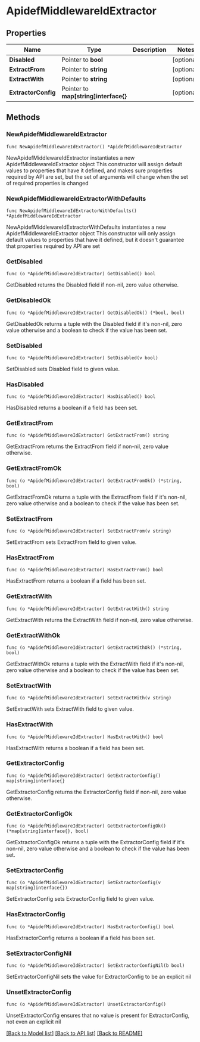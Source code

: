 # ApidefMiddlewareIdExtractor

## Properties

Name | Type | Description | Notes
------------ | ------------- | ------------- | -------------
**Disabled** | Pointer to **bool** |  | [optional] 
**ExtractFrom** | Pointer to **string** |  | [optional] 
**ExtractWith** | Pointer to **string** |  | [optional] 
**ExtractorConfig** | Pointer to **map[string]interface{}** |  | [optional] 

## Methods

### NewApidefMiddlewareIdExtractor

`func NewApidefMiddlewareIdExtractor() *ApidefMiddlewareIdExtractor`

NewApidefMiddlewareIdExtractor instantiates a new ApidefMiddlewareIdExtractor object
This constructor will assign default values to properties that have it defined,
and makes sure properties required by API are set, but the set of arguments
will change when the set of required properties is changed

### NewApidefMiddlewareIdExtractorWithDefaults

`func NewApidefMiddlewareIdExtractorWithDefaults() *ApidefMiddlewareIdExtractor`

NewApidefMiddlewareIdExtractorWithDefaults instantiates a new ApidefMiddlewareIdExtractor object
This constructor will only assign default values to properties that have it defined,
but it doesn't guarantee that properties required by API are set

### GetDisabled

`func (o *ApidefMiddlewareIdExtractor) GetDisabled() bool`

GetDisabled returns the Disabled field if non-nil, zero value otherwise.

### GetDisabledOk

`func (o *ApidefMiddlewareIdExtractor) GetDisabledOk() (*bool, bool)`

GetDisabledOk returns a tuple with the Disabled field if it's non-nil, zero value otherwise
and a boolean to check if the value has been set.

### SetDisabled

`func (o *ApidefMiddlewareIdExtractor) SetDisabled(v bool)`

SetDisabled sets Disabled field to given value.

### HasDisabled

`func (o *ApidefMiddlewareIdExtractor) HasDisabled() bool`

HasDisabled returns a boolean if a field has been set.

### GetExtractFrom

`func (o *ApidefMiddlewareIdExtractor) GetExtractFrom() string`

GetExtractFrom returns the ExtractFrom field if non-nil, zero value otherwise.

### GetExtractFromOk

`func (o *ApidefMiddlewareIdExtractor) GetExtractFromOk() (*string, bool)`

GetExtractFromOk returns a tuple with the ExtractFrom field if it's non-nil, zero value otherwise
and a boolean to check if the value has been set.

### SetExtractFrom

`func (o *ApidefMiddlewareIdExtractor) SetExtractFrom(v string)`

SetExtractFrom sets ExtractFrom field to given value.

### HasExtractFrom

`func (o *ApidefMiddlewareIdExtractor) HasExtractFrom() bool`

HasExtractFrom returns a boolean if a field has been set.

### GetExtractWith

`func (o *ApidefMiddlewareIdExtractor) GetExtractWith() string`

GetExtractWith returns the ExtractWith field if non-nil, zero value otherwise.

### GetExtractWithOk

`func (o *ApidefMiddlewareIdExtractor) GetExtractWithOk() (*string, bool)`

GetExtractWithOk returns a tuple with the ExtractWith field if it's non-nil, zero value otherwise
and a boolean to check if the value has been set.

### SetExtractWith

`func (o *ApidefMiddlewareIdExtractor) SetExtractWith(v string)`

SetExtractWith sets ExtractWith field to given value.

### HasExtractWith

`func (o *ApidefMiddlewareIdExtractor) HasExtractWith() bool`

HasExtractWith returns a boolean if a field has been set.

### GetExtractorConfig

`func (o *ApidefMiddlewareIdExtractor) GetExtractorConfig() map[string]interface{}`

GetExtractorConfig returns the ExtractorConfig field if non-nil, zero value otherwise.

### GetExtractorConfigOk

`func (o *ApidefMiddlewareIdExtractor) GetExtractorConfigOk() (*map[string]interface{}, bool)`

GetExtractorConfigOk returns a tuple with the ExtractorConfig field if it's non-nil, zero value otherwise
and a boolean to check if the value has been set.

### SetExtractorConfig

`func (o *ApidefMiddlewareIdExtractor) SetExtractorConfig(v map[string]interface{})`

SetExtractorConfig sets ExtractorConfig field to given value.

### HasExtractorConfig

`func (o *ApidefMiddlewareIdExtractor) HasExtractorConfig() bool`

HasExtractorConfig returns a boolean if a field has been set.

### SetExtractorConfigNil

`func (o *ApidefMiddlewareIdExtractor) SetExtractorConfigNil(b bool)`

 SetExtractorConfigNil sets the value for ExtractorConfig to be an explicit nil

### UnsetExtractorConfig
`func (o *ApidefMiddlewareIdExtractor) UnsetExtractorConfig()`

UnsetExtractorConfig ensures that no value is present for ExtractorConfig, not even an explicit nil

[[Back to Model list]](../README.md#documentation-for-models) [[Back to API list]](../README.md#documentation-for-api-endpoints) [[Back to README]](../README.md)


